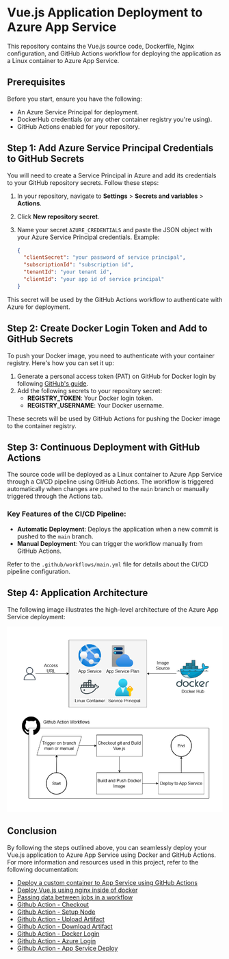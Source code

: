 # Vue.js Application Deployment to Azure App Service

This repository contains the Vue.js source code, Dockerfile, Nginx configuration, and GitHub Actions workflow for deploying the application as a Linux container to Azure App Service.

## Prerequisites

Before you start, ensure you have the following:
- An Azure Service Principal for deployment.
- DockerHub credentials (or any other container registry you're using).
- GitHub Actions enabled for your repository.

## Step 1: Add Azure Service Principal Credentials to GitHub Secrets

You will need to create a Service Principal in Azure and add its credentials to your GitHub repository secrets. Follow these steps:

1. In your repository, navigate to **Settings** > **Secrets and variables** > **Actions**.
2. Click **New repository secret**.
3. Name your secret `AZURE_CREDENTIALS` and paste the JSON object with your Azure Service Principal credentials. Example:

    ```json
    {
      "clientSecret": "your password of service principal",
      "subscriptionId": "subscription id",
      "tenantId": "your tenant id",
      "clientId": "your app id of service principal"
    }
    ```

This secret will be used by the GitHub Actions workflow to authenticate with Azure for deployment.

## Step 2: Create Docker Login Token and Add to GitHub Secrets

To push your Docker image, you need to authenticate with your container registry. Here's how you can set it up:

1. Generate a personal access token (PAT) on GitHub for Docker login by following [GitHub's guide](https://docs.docker.com/security/for-developers/access-tokens/#create-an-access-token).
2. Add the following secrets to your repository secret:
   - **REGISTRY_TOKEN**: Your Docker login token.
   - **REGISTRY_USERNAME**: Your Docker username.

These secrets will be used by GitHub Actions for pushing the Docker image to the container registry.

## Step 3: Continuous Deployment with GitHub Actions

The source code will be deployed as a Linux container to Azure App Service through a CI/CD pipeline using GitHub Actions. The workflow is triggered automatically when changes are pushed to the `main` branch or manually triggered through the Actions tab.

### Key Features of the CI/CD Pipeline:
- **Automatic Deployment**: Deploys the application when a new commit is pushed to the `main` branch.
- **Manual Deployment**: You can trigger the workflow manually from GitHub Actions.

Refer to the `.github/workflows/main.yml` file for details about the CI/CD pipeline configuration.

## Step 4: Application Architecture

The following image illustrates the high-level architecture of the Azure App Service deployment:

![Azure App Service Architecture](images/app%20service%20azure%20architecture.png)

## Conclusion

By following the steps outlined above, you can seamlessly deploy your Vue.js application to Azure App Service using Docker and GitHub Actions. For more information and resources used in this project, refer to the following documentation:

- [Deploy a custom container to App Service using GitHub Actions](https://learn.microsoft.com/en-us/azure/app-service/deploy-container-github-action?tabs=service-principal)
- [Deploy Vue.js using nginx inside of docker](https://cli.vuejs.org/guide/deployment.html#docker-nginx)
- [Passing data between jobs in a workflow](https://docs.github.com/en/actions/writing-workflows/choosing-what-your-workflow-does/storing-and-sharing-data-from-a-workflow#passing-data-between-jobs-in-a-workflow)
- [Github Action - Checkout](https://github.com/actions/checkout)
- [Github Action - Setup Node](https://github.com/actions/setup-node)
- [Github Action - Upload Artifact](https://github.com/actions/upload-artifact)
- [Github Action - Download Artifact](https://github.com/actions/download-artifact)
- [Github Action - Docker Login](https://github.com/docker/login-action)
- [Github Action - Azure Login](https://github.com/Azure/login)
- [Github Action - App Service Deploy](https://github.com/Azure/webapps-deploy)
